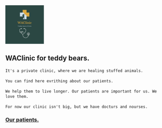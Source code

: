 <img src="WAClinic.png" width="120">

## WAClinic for teddy bears.

```
It's a private clinic, where we are healing stuffed animals.

You can find here evrithing about our patients.

We help them to live longer. Our patients are important for us. We love them.

For now our clinic isn't big, but we have docturs and nourses.
```

### [Our patients.](patients_list.md)
